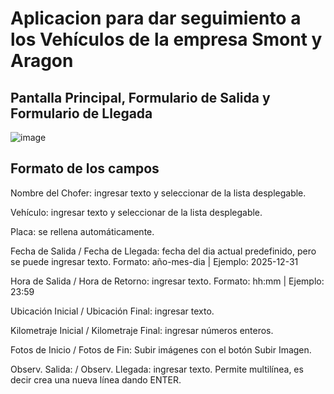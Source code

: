 # Aplicacion para dar seguimiento a los Vehículos de la empresa Smont y Aragon

## Pantalla Principal, Formulario de Salida y Formulario de Llegada
![image](https://github.com/user-attachments/assets/c384764f-65a4-4f49-8cf8-ed824367d296)

## Formato de los campos
Nombre del Chofer: ingresar texto y seleccionar de la lista desplegable.

Vehículo: ingresar texto y seleccionar de la lista desplegable.

Placa: se rellena automáticamente.

Fecha de Salida / Fecha de Llegada: fecha del dia actual predefinido, pero se puede ingresar texto. Formato: año-mes-dia | Ejemplo: 2025-12-31

Hora de Salida / Hora de Retorno: ingresar texto. Formato: hh:mm | Ejemplo: 23:59

Ubicación Inicial / Ubicación Final: ingresar texto.

Kilometraje Inicial / Kilometraje Final: ingresar números enteros.

Fotos de Inicio / Fotos de Fin: Subir imágenes con el botón Subir Imagen.

Observ. Salida: / Observ. Llegada: ingresar texto. Permite multilínea, es decir crea una nueva línea dando ENTER.
